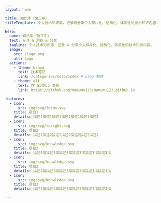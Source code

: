 ```yaml
---
layout: home

title: 知识库（施工中）
titleTemplate: 个人技术知识库，记录和分享个人碎片化、结构化、体系化的技术知识内容

hero:
  name: 知识库（施工中）
  text: 专注 & 洞察 & 分享
  tagline: 个人技术知识库，记录 & 分享个人碎片化、结构化、体系化的技术知识内容。
  image:
    src: /logo.png
    alt: Logo
  actions:
    - theme: brand
      text: 技术笔记
      link: /categories/note/index # blog 整理
    - theme: alt
      text: 在 GitHub 查看
      link: https://github.com/mamumu123/mamumu123.github.io

features:
  - icon:
      src: img/svg/focus.svg
    title: 项目1
    details: 描述1描述1描述1描述1描述1描述1描述1
  - icon:
      src: img/svg/insight.svg
    title: 项目2
    details: 描述2描述2描述2描述2描述2描述2描述2
  - icon:
      src: img/svg/knowledge.svg
    title: 项目3
    details: 描述3描描述3描描述3描描述3描描述3描描述3描
  - icon:
      src: img/svg/knowledge.svg
    title: 项目3
    details: 描述3描描述3描描述3描描述3描描述3描描述3描
  - icon:
      src: img/svg/knowledge.svg
    title: 项目3
    details: 描述3描描述3描描述3描描述3描描述3描描述3描

---
```

